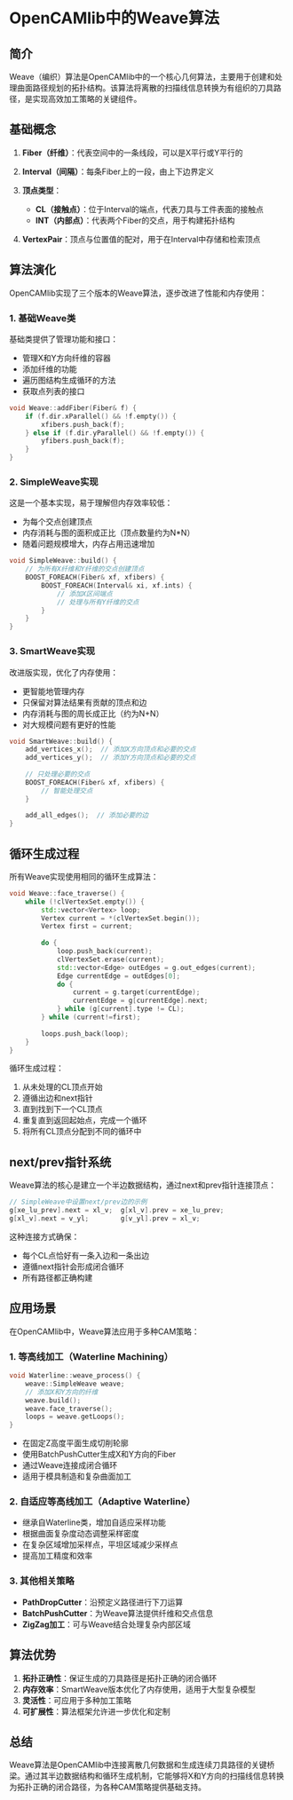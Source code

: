 ﻿# OpenCAMlib中的Weave算法

## 简介

Weave（编织）算法是OpenCAMlib中的一个核心几何算法，主要用于创建和处理曲面路径规划的拓扑结构。该算法将离散的扫描线信息转换为有组织的刀具路径，是实现高效加工策略的关键组件。

## 基础概念

1. **Fiber（纤维）**：代表空间中的一条线段，可以是X平行或Y平行的
2. **Interval（间隔）**：每条Fiber上的一段，由上下边界定义
3. **顶点类型**：
   - **CL（接触点）**：位于Interval的端点，代表刀具与工件表面的接触点
   - **INT（内部点）**：代表两个Fiber的交点，用于构建拓扑结构

4. **VertexPair**：顶点与位置值的配对，用于在Interval中存储和检索顶点

## 算法演化

OpenCAMlib实现了三个版本的Weave算法，逐步改进了性能和内存使用：

### 1. 基础Weave类

基础类提供了管理功能和接口：

- 管理X和Y方向纤维的容器
- 添加纤维的功能
- 遍历图结构生成循环的方法
- 获取点列表的接口

```cpp
void Weave::addFiber(Fiber& f) {
    if (f.dir.xParallel() && !f.empty()) {
        xfibers.push_back(f);
    } else if (f.dir.yParallel() && !f.empty()) {
        yfibers.push_back(f);
    }
}
```

### 2. SimpleWeave实现

这是一个基本实现，易于理解但内存效率较低：

- 为每个交点创建顶点
- 内存消耗与图的面积成正比（顶点数量约为N*N）
- 随着问题规模增大，内存占用迅速增加

```cpp
void SimpleWeave::build() {
    // 为所有X纤维和Y纤维的交点创建顶点
    BOOST_FOREACH(Fiber& xf, xfibers) {
        BOOST_FOREACH(Interval& xi, xf.ints) {
            // 添加X区间端点
            // 处理与所有Y纤维的交点
        }
    }
}
```

### 3. SmartWeave实现

改进版实现，优化了内存使用：

- 更智能地管理内存
- 只保留对算法结果有贡献的顶点和边
- 内存消耗与图的周长成正比（约为N+N）
- 对大规模问题有更好的性能

```cpp
void SmartWeave::build() {
    add_vertices_x();  // 添加X方向顶点和必要的交点
    add_vertices_y();  // 添加Y方向顶点和必要的交点
    
    // 只处理必要的交点
    BOOST_FOREACH(Fiber& xf, xfibers) {
        // 智能处理交点
    }
    
    add_all_edges();  // 添加必要的边
}
```

## 循环生成过程

所有Weave实现使用相同的循环生成算法：

```cpp
void Weave::face_traverse() { 
    while (!clVertexSet.empty()) {
        std::vector<Vertex> loop;
        Vertex current = *(clVertexSet.begin());
        Vertex first = current;
        
        do {
            loop.push_back(current);
            clVertexSet.erase(current);
            std::vector<Edge> outEdges = g.out_edges(current);
            Edge currentEdge = outEdges[0]; 
            do {
                current = g.target(currentEdge); 
                currentEdge = g[currentEdge].next;
            } while (g[current].type != CL);
        } while (current!=first);
        
        loops.push_back(loop);
    }
}
```

循环生成过程：

1. 从未处理的CL顶点开始
2. 遵循出边和next指针
3. 直到找到下一个CL顶点
4. 重复直到返回起始点，完成一个循环
5. 将所有CL顶点分配到不同的循环中

## next/prev指针系统

Weave算法的核心是建立一个半边数据结构，通过next和prev指针连接顶点：

```cpp
// SimpleWeave中设置next/prev边的示例
g[xe_lu_prev].next = xl_v;  g[xl_v].prev = xe_lu_prev;
g[xl_v].next = v_yl;        g[v_yl].prev = xl_v;
```

这种连接方式确保：

- 每个CL点恰好有一条入边和一条出边
- 遵循next指针会形成闭合循环
- 所有路径都正确构建

## 应用场景

在OpenCAMlib中，Weave算法应用于多种CAM策略：

### 1. 等高线加工（Waterline Machining）

```cpp
void Waterline::weave_process() {
    weave::SimpleWeave weave;
    // 添加X和Y方向的纤维
    weave.build(); 
    weave.face_traverse();
    loops = weave.getLoops();
}
```

- 在固定Z高度平面生成切削轮廓
- 使用BatchPushCutter生成X和Y方向的Fiber
- 通过Weave连接成闭合循环
- 适用于模具制造和复杂曲面加工

### 2. 自适应等高线加工（Adaptive Waterline）

- 继承自Waterline类，增加自适应采样功能
- 根据曲面复杂度动态调整采样密度
- 在复杂区域增加采样点，平坦区域减少采样点
- 提高加工精度和效率

### 3. 其他相关策略

- **PathDropCutter**：沿预定义路径进行下刀运算
- **BatchPushCutter**：为Weave算法提供纤维和交点信息
- **ZigZag加工**：可与Weave结合处理复杂内部区域

## 算法优势

1. **拓扑正确性**：保证生成的刀具路径是拓扑正确的闭合循环
2. **内存效率**：SmartWeave版本优化了内存使用，适用于大型复杂模型
3. **灵活性**：可应用于多种加工策略
4. **可扩展性**：算法框架允许进一步优化和定制

## 总结

Weave算法是OpenCAMlib中连接离散几何数据和生成连续刀具路径的关键桥梁。通过其半边数据结构和循环生成机制，它能够将X和Y方向的扫描线信息转换为拓扑正确的闭合路径，为各种CAM策略提供基础支持。

